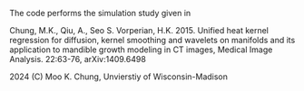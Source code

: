 The code performs the simulation study given in 

Chung, M.K., Qiu, A., Seo S. Vorperian, H.K. 2015. Unified heat kernel regression for 
diffusion, kernel smoothing and wavelets on manifolds and its application to mandible growth 
modeling in CT images, Medical Image Analysis. 22:63-76,  arXiv:1409.6498




2024 (C) Moo K. Chung, Unvierstiy of Wisconsin-Madison
